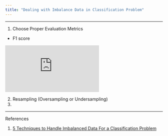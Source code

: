 ```yaml
---
title: "Dealing with Imbalance Data in Classification Problem"
---
```


---
1. Choose Proper Evaluation Metrics
  - F1 score
  
  ![image](https://latex.codecogs.com/gif.latex?%5Cdpi%7B150%7D%20%5Cbg_white%20%5Clarge%20F_%7B1%7D%20%3D%202%5B%5Cfrac%7B%28precision%29%28recall%29%7D%7B%28precision%29&plus;recall%7D%5D)
  
2. Resampling (Oversampling or Undersampling)
3. 
---
References
1. [5 Techniques to Handle Imbalanced Data For a Classification Problem](https://www.analyticsvidhya.com/blog/2021/06/5-techniques-to-handle-imbalanced-data-for-a-classification-problem/)
